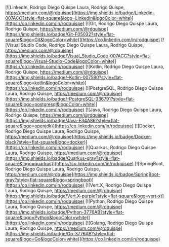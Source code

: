 [![LinkedIn, Rodrigo Diego Quispe Laura, Rodrigo Quispe, https://medium.com/@rdquispe](https://img.shields.io/badge/Linkedin-007ACC?style=flat-square&logo=Linkedin&logoColor=white)](https://co.linkedin.com/in/rodquispe)
[![Git, Rodrigo Diego Quispe Laura, Rodrigo Quispe, https://medium.com/@rdquispe](https://img.shields.io/badge/Git-F05032?style=flat-square&logo=Git&logoColor=white)](https://co.linkedin.com/in/rodquispe)
[![Visual Studio Code, Rodrigo Diego Quispe Laura, Rodrigo Quispe, https://medium.com/@rdquispe](https://img.shields.io/badge/Visual_Studio_Code-007ACC?style=flat-square&logo=Visual-Studio-Code&logoColor=white)](https://co.linkedin.com/in/rodquispe)
[![Kotlin, Rodrigo Diego Quispe Laura, Rodrigo Quispe, https://medium.com/@rdquispe](https://img.shields.io/badge/-Kotlin-007580?style=flat-square&logo=kotlin&logoColor=white)](https://co.linkedin.com/in/rodquispe)
[![PostgreSQL, Rodrigo Diego Quispe Laura, Rodrigo Quispe, https://medium.com/@rdquispe](https://img.shields.io/badge/-PostgreSQL-336791?style=flat-square&logo=postgresql&logoColor=white)](https://co.linkedin.com/in/rodquispe)
[![Java, Rodrigo Diego Quispe Laura, Rodrigo Quispe, https://medium.com/@rdquispe](https://img.shields.io/badge/Java-E34A86?style=flat-square&logo=openjdk)](https://co.linkedin.com/in/rodquispe)
[![Docker, Rodrigo Diego Quispe Laura, Rodrigo Quispe, https://medium.com/@rdquispe](https://img.shields.io/badge/Docker-black?style=flat-square&logo=docker)](https://co.linkedin.com/in/rodquispe)
[![Quarkus, Rodrigo Diego Quispe Laura, Rodrigo Quispe, https://medium.com/@rdquispe](https://img.shields.io/badge/Quarkus-gray?style=flat-square&logo=quarkus)](https://co.linkedin.com/in/rodquispe)
[![SpringBoot, Rodrigo Diego Quispe Laura, Rodrigo Quispe, https://medium.com/@rdquispe](https://img.shields.io/badge/SpringBoot-gray?style=flat-square&logo=springboot)](https://co.linkedin.com/in/rodquispe)
[![Vert.X, Rodrigo Diego Quispe Laura, Rodrigo Quispe, https://medium.com/@rdquispe](https://img.shields.io/badge/Vert.X-purple?style=flat-square&logo=vert-x)](https://co.linkedin.com/in/rodquispe)
[![Python, Rodrigo Diego Quispe Laura, Rodrigo Quispe, https://medium.com/@rdquispe](https://img.shields.io/badge/Python-3776AB?style=flat-square&logo=Python&logoColor=white)](https://co.linkedin.com/in/rodquispe)
[![Golang, Rodrigo Diego Quispe Laura, Rodrigo Quispe, https://medium.com/@rdquispe](https://img.shields.io/badge/Go-3776AB?style=flat-square&logo=Go&logoColor=white)](https://co.linkedin.com/in/rodquispe)
